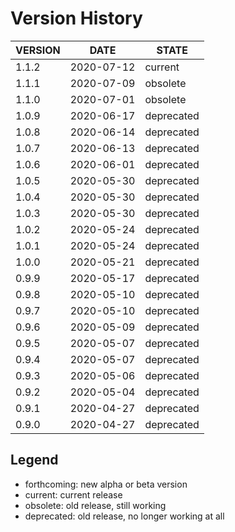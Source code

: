 
Version History
===============

| VERSION | DATE       | STATE       |
| ------- | ---------- | ----------- |
| 1.1.2   | 2020-07-12 | current     |
| 1.1.1   | 2020-07-09 | obsolete    |
| 1.1.0   | 2020-07-01 | obsolete    |
| 1.0.9   | 2020-06-17 | deprecated  |
| 1.0.8   | 2020-06-14 | deprecated  |
| 1.0.7   | 2020-06-13 | deprecated  |
| 1.0.6   | 2020-06-01 | deprecated  |
| 1.0.5   | 2020-05-30 | deprecated  |
| 1.0.4   | 2020-05-30 | deprecated  |
| 1.0.3   | 2020-05-30 | deprecated  |
| 1.0.2   | 2020-05-24 | deprecated  |
| 1.0.1   | 2020-05-24 | deprecated  |
| 1.0.0   | 2020-05-21 | deprecated  |
| 0.9.9   | 2020-05-17 | deprecated  |
| 0.9.8   | 2020-05-10 | deprecated  |
| 0.9.7   | 2020-05-10 | deprecated  |
| 0.9.6   | 2020-05-09 | deprecated  |
| 0.9.5   | 2020-05-07 | deprecated  |
| 0.9.4   | 2020-05-07 | deprecated  |
| 0.9.3   | 2020-05-06 | deprecated  |
| 0.9.2   | 2020-05-04 | deprecated  |
| 0.9.1   | 2020-04-27 | deprecated  |
| 0.9.0   | 2020-04-27 | deprecated  |

Legend
------

- forthcoming: new alpha or beta version
- current:     current release
- obsolete:    old release, still working
- deprecated:  old release, no longer working at all

